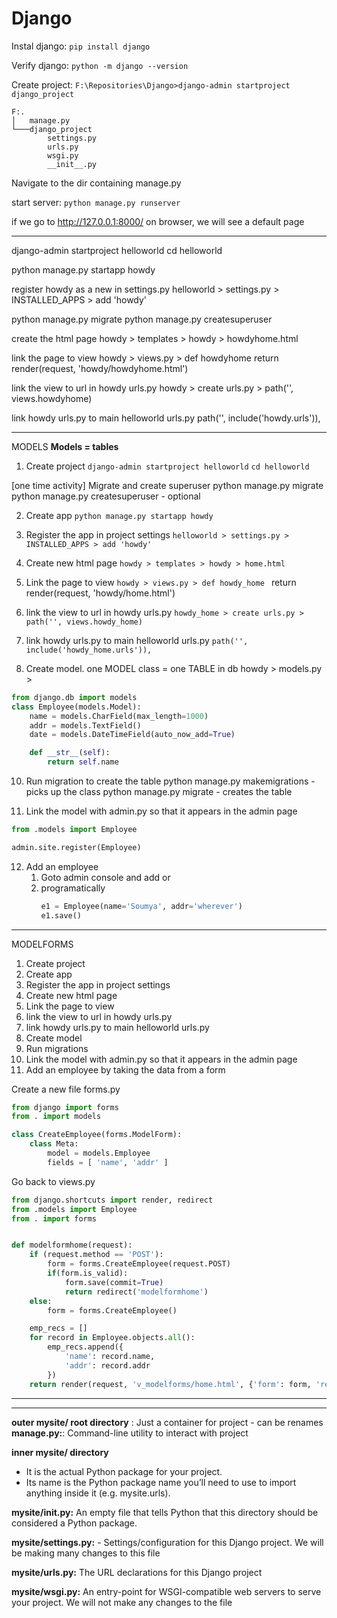 # Django

Instal django: `pip install django`

Verify django: `python -m django --version`

Create project: `F:\Repositories\Django>django-admin startproject django_project`

```
F:.
│   manage.py
└───django_project
        settings.py
        urls.py
        wsgi.py
        __init__.py
```

Navigate to the dir containing manage.py

start server: `python manage.py runserver`

if we go to http://127.0.0.1:8000/ on browser, we will see a default page




---

django-admin startproject helloworld
cd helloworld

python manage.py startapp howdy

register howdy as a new in settings.py 
helloworld > settings.py > INSTALLED_APPS > add 'howdy' 

python manage.py migrate
python manage.py createsuperuser

create the html page 
howdy > templates > howdy > howdyhome.html

link the page to view
howdy > views.py > def howdyhome 
return render(request, 'howdy/howdyhome.html')

link the view to url in howdy urls.py 
howdy > create urls.py > path('', views.howdyhome)

link howdy urls.py to main helloworld urls.py
path('', include('howdy.urls')),

---
MODELS
**Models = tables**

1. Create project
`django-admin startproject helloworld`
`cd helloworld`

[one time activity]
Migrate and create superuser 
python manage.py migrate
python manage.py createsuperuser - optional

2. Create app
`python manage.py startapp howdy`

3. Register the app in project settings
`helloworld > settings.py > INSTALLED_APPS > add 'howdy' `

5. Create new html page
`howdy > templates > howdy > home.html`

6. Link the page to view
`howdy > views.py > def howdy_home `
return render(request, 'howdy/home.html')

7. link the view to url in howdy urls.py 
`howdy_home > create urls.py > path('', views.howdy_home)`

8. link howdy urls.py to main helloworld urls.py
`path('', include('howdy_home.urls')),`

9. Create model. one MODEL class = one TABLE in db
howdy > models.py > 
```python
from django.db import models
class Employee(models.Model):
    name = models.CharField(max_length=1000)
    addr = models.TextField()
    date = models.DateTimeField(auto_now_add=True)

    def __str__(self):
        return self.name
```
10. Run migration to create the table
python manage.py makemigrations - picks up the class
python manage.py migrate - creates the table

11. Link the model with admin.py so that it appears in the admin page
```python
from .models import Employee

admin.site.register(Employee)
```

12. Add an employee
    1. Goto admin console and add  or
    2. programatically
        ```python
        e1 = Employee(name='Soumya', addr='wherever')
        e1.save()
        ```

---
MODELFORMS

1. Create project
2. Create app
3. Register the app in project settings
5. Create new html page
6. Link the page to view
7. link the view to url in howdy urls.py 
8. link howdy urls.py to main helloworld urls.py
9. Create model
10. Run migrations
11. Link the model with admin.py so that it appears in the admin page
12. Add an employee by taking the data from a form

Create a new file forms.py
```python
from django import forms
from . import models

class CreateEmployee(forms.ModelForm):
    class Meta:
        model = models.Employee
        fields = [ 'name', 'addr' ]
```

Go back to views.py

```python
from django.shortcuts import render, redirect
from .models import Employee
from . import forms


def modelformhome(request):
    if (request.method == 'POST'):
        form = forms.CreateEmployee(request.POST)
        if(form.is_valid):
            form.save(commit=True)
            return redirect('modelformhome')
    else:
        form = forms.CreateEmployee()

    emp_recs = []
    for record in Employee.objects.all():
        emp_recs.append({
            'name': record.name,
            'addr': record.addr
        })
    return render(request, 'v_modelforms/home.html', {'form': form, 'recs':emp_recs})


```
---

---
**outer mysite/ root directory** : Just a container for project - can be renames
**manage.py:**: Command-line utility to interact with project

**inner mysite/ directory** 
- It is the actual Python package for your project. 
- Its name is the Python package name you’ll need to use to import anything inside it (e.g. mysite.urls).

**mysite/__init__.py:**  An empty file that tells Python that this directory should be considered a Python package.

**mysite/settings.py:** - Settings/configuration for this Django project. We will be making many changes to this file

**mysite/urls.py:** The URL declarations for this Django project

**mysite/wsgi.py:** An entry-point for WSGI-compatible web servers to serve your project. We will not make any changes to the file

